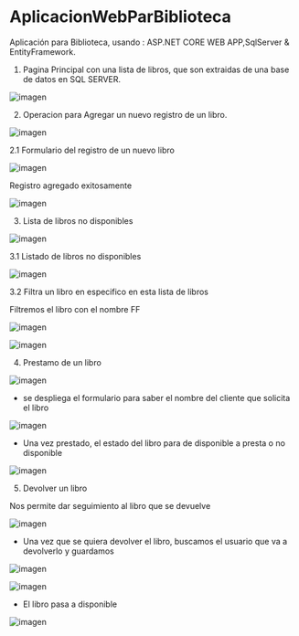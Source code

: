 # AplicacionWebParBiblioteca
Aplicación para Biblioteca, usando : ASP.NET CORE WEB APP,SqlServer & EntityFramework.

1. Pagina Principal con una lista de libros, que son extraidas de una base de datos en SQL SERVER.

![imagen](https://user-images.githubusercontent.com/91498578/182721401-986f8879-003a-43dc-9430-346279c61537.png)

2. Operacion para Agregar un nuevo registro de un libro.

![imagen](https://user-images.githubusercontent.com/91498578/182721607-e27c5981-0ebd-4003-9959-450f239a4364.png)

2.1 Formulario del registro de un nuevo libro

![imagen](https://user-images.githubusercontent.com/91498578/182721829-c1dbd8ea-23d8-4736-b506-d63c9ba9a193.png)

Registro agregado exitosamente

![imagen](https://user-images.githubusercontent.com/91498578/182722025-5f884cc4-5417-4c49-9b6d-951019249a07.png)

3. Lista de libros no disponibles

![imagen](https://user-images.githubusercontent.com/91498578/182722158-5d95c58f-94e3-421c-9dea-a2b5d1ea5daf.png)

3.1 Listado de libros no disponibles

![imagen](https://user-images.githubusercontent.com/91498578/182722420-250215e2-a2fe-4f16-99c6-be0f2ed28c3a.png)

3.2 Filtra un libro en especifico en esta lista de libros 

Filtremos el libro con el nombre FF

![imagen](https://user-images.githubusercontent.com/91498578/182722543-8b909e79-6d7e-47a1-a682-937930ff8144.png)


![imagen](https://user-images.githubusercontent.com/91498578/182722628-71df50ae-ddc1-4399-8129-3e97cae5ea7f.png)

4. Prestamo de un libro

![imagen](https://user-images.githubusercontent.com/91498578/182722852-783553bf-de50-4224-99d3-ce2a16484d47.png)

- se despliega el formulario para saber el nombre del cliente que solicita el libro

![imagen](https://user-images.githubusercontent.com/91498578/182723120-49afaf3f-9402-48f7-b38d-47a1bc39bdc1.png)

- Una vez prestado, el estado del libro para de disponible a presta o no disponible

![imagen](https://user-images.githubusercontent.com/91498578/182723292-ebf4ca43-ee1a-49dd-bac2-1538e4c3c1b7.png)

5. Devolver un libro

Nos permite dar seguimiento al libro que se devuelve

![imagen](https://user-images.githubusercontent.com/91498578/182723545-802955ed-7c77-4102-9450-22181b9d0e51.png)

- Una vez que se quiera devolver el libro, buscamos el usuario que va a devolverlo y guardamos

![imagen](https://user-images.githubusercontent.com/91498578/182724125-a31b032b-ab1c-49ab-8138-f7d3a3dd2a2d.png)

![imagen](https://user-images.githubusercontent.com/91498578/182724175-3e7b0ce4-9ed0-46c6-b897-6dbf44264936.png)

- El libro pasa a disponible 

![imagen](https://user-images.githubusercontent.com/91498578/182724319-1be585dd-6227-4c64-816a-69589129087f.png)






